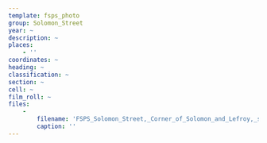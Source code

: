 ```yaml
---
template: fsps_photo
group: Solomon_Street
year: ~
description: ~
places:
    - ''
coordinates: ~
heading: ~
classification: ~
section: ~
cell: ~
film_roll: ~
files:
    -
        filename: 'FSPS_Solomon_Street,_Corner_of_Solomon_and_Lefroy,_side_of_22_Lefroy,_18-14-79.png'
        caption: ''
---
```

